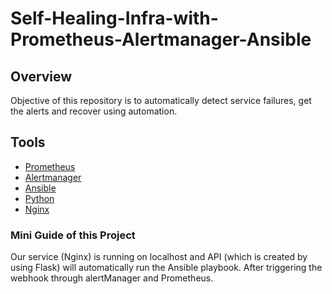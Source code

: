 # Self-Healing-Infra-with-Prometheus-Alertmanager-Ansible

## Overview
Objective of this repository is to automatically detect service failures, get the alerts and recover using automation.

## Tools
- [Prometheus](https://prometheus.io/download/#prometheus) 
- [Alertmanager](https://prometheus.io/download/#alertmanager)
- [Ansible](https://docs.ansible.com/ansible/latest/installation_guide/intro_installation.html#pipx-install)
- [Python](https://www.python.org/downloads/source/)
- [Nginx](https://docs.nginx.com/nginx/admin-guide/installing-nginx/installing-nginx-open-source/)

### Mini Guide of this Project
Our service (Nginx) is running on localhost and API (which is created by using Flask) will automatically run the Ansible playbook. After triggering the webhook through alertManager and Prometheus.


